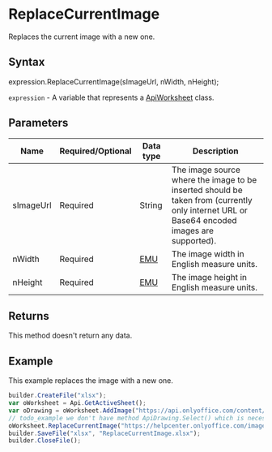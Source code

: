 # ReplaceCurrentImage

Replaces the current image with a new one.

## Syntax

expression.ReplaceCurrentImage(sImageUrl, nWidth, nHeight);

`expression` - A variable that represents a [ApiWorksheet](../ApiWorksheet.md) class.

## Parameters

| **Name** | **Required/Optional** | **Data type** | **Description** |
| ------------- | ------------- | ------------- | ------------- |
| sImageUrl | Required | String | The image source where the image to be inserted should be taken from (currently only internet URL or Base64 encoded images are supported). |
| nWidth | Required | [EMU](../../../Enumerations/Emu.md) | The image width in English measure units. |
| nHeight | Required | [EMU](../../../Enumerations/Emu.md) | The image height in English measure units. |

## Returns

This method doesn't return any data.

## Example

This example replaces the image with a new one.

```javascript
builder.CreateFile("xlsx");
var oWorksheet = Api.GetActiveSheet();
var oDrawing = oWorksheet.AddImage("https://api.onlyoffice.com/content/img/docbuilder/examples/coordinate_aspects.png", 60 * 36000, 35 * 36000, 0, 2 * 36000, 0, 3 * 36000);
// todo_example we don't have method ApiDrawing.Select() which is necessary for this example
oWorksheet.ReplaceCurrentImage("https://helpcenter.onlyoffice.com/images/Help/GettingStarted/Documents/big/EditDocument.png", 60 * 36000, 35 * 36000);
builder.SaveFile("xlsx", "ReplaceCurrentImage.xlsx");
builder.CloseFile();
```